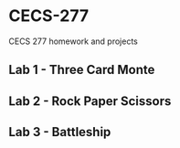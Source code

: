 # CECS-277
CECS 277 homework and projects

## Lab 1 - Three Card Monte

## Lab 2 - Rock Paper Scissors

## Lab 3 - Battleship
